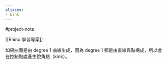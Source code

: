```yaml
---
aliases:
- kink
---
```


#project-note 

[[Rhino 學習專案]]




如果曲面是由 degree 1 曲線生成，因為 degree 1 都是由直線與點構成，所以會在控制點處產生銳角點（kink）。